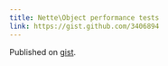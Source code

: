 ```yaml
---
title: Nette\Object performance tests
link: https://gist.github.com/3406894
---
```


Published on [gist](https://gist.github.com/3406894).




